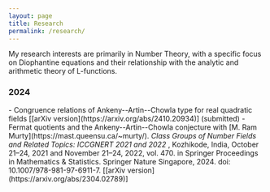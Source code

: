 ```yaml
---
layout: page
title: Research
permalink: /research/
---
```

My research interests are primarily in Number Theory, with a specific focus on Diophantine equations and their relationship with the analytic and arithmetic theory of L-functions.

<h3>2024</h3>
- Congruence relations of Ankeny--Artin--Chowla type for real quadratic fields [[arXiv version](https://arxiv.org/abs/2410.20934)] (submitted)
- Fermat quotients and the Ankeny--Artin--Chowla conjecture with [M. Ram Murty](https://mast.queensu.ca/~murty/). <em> Class Groups of Number Fields and Related Topics: ICCGNERT 2021 and 2022 </em>, Kozhikode, India, October 21–24, 2021 and November 21–24, 2022, vol. 470. in Springer Proceedings in Mathematics & Statistics. Springer Nature Singapore, 2024. doi: 10.1007/978-981-97-6911-7. [[arXiv version](https://arxiv.org/abs/2304.02789)]
